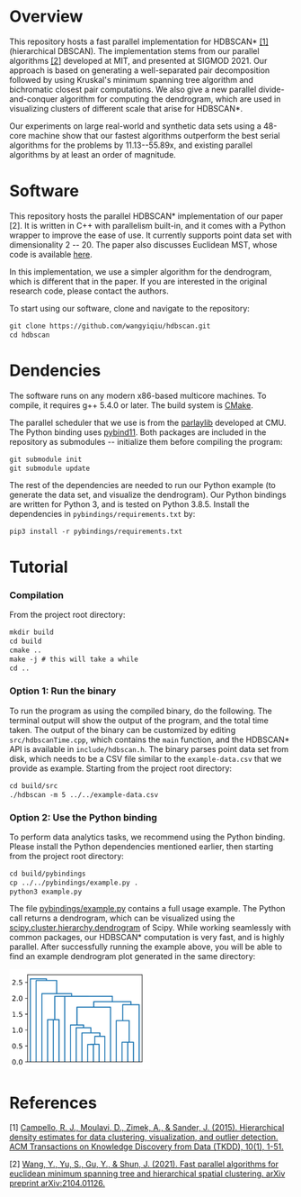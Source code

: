 # Overview

This repository hosts a fast parallel implementation for HDBSCAN* [[1]](https://dl.acm.org/doi/10.1145/2733381) (hierarchical DBSCAN). The implementation stems from our parallel algorithms [[2]](https://arxiv.org/pdf/2104.01126.pdf) developed at MIT, and presented at SIGMOD 2021. Our approach is based on generating a well-separated pair decomposition followed by using Kruskal's minimum spanning tree algorithm and bichromatic closest pair computations. We also give a new parallel divide-and-conquer algorithm for computing the dendrogram, which are used in visualizing clusters of different scale that arise for HDBSCAN*.

Our experiments on large real-world and synthetic data sets using a 48-core machine show that our fastest algorithms outperform the best serial algorithms for the problems by 11.13--55.89x, and existing parallel algorithms by at least an order of magnitude.

# Software

This repository hosts the parallel HDBSCAN* implementation of our paper [2]. It is written in C++ with parallelism built-in, and it comes with a Python wrapper to improve the ease of use. It currently supports point data set with dimensionality 2 -- 20. The paper also discusses Euclidean MST, whose code is available [here](https://github.com/wangyiqiu/pargeo.git).

In this implementation, we use a simpler algorithm for the dendrogram, which is different that in the paper. If you are interested in the original research code, please contact the authors.

To start using our software, clone and navigate to the repository:

```
git clone https://github.com/wangyiqiu/hdbscan.git
cd hdbscan
```

# Dendencies

The software runs on any modern x86-based multicore machines. To compile, it requires g++ 5.4.0 or later. The build system is [CMake](https://cmake.org/install/). 

The parallel scheduler that we use is from the [parlaylib](https://github.com/cmuparlay/parlaylib) developed at CMU. The Python binding uses [pybind11](https://github.com/pybind/pybind11). Both packages are included in the repository as submodules -- initialize them before compiling the program:

```
git submodule init
git submodule update
```

The rest of the dependencies are needed to run our Python example (to generate the data set, and visualize the dendrogram). Our Python bindings are written for Python 3, and is tested on Python 3.8.5. Install the dependencies in `pybindings/requirements.txt` by:

```
pip3 install -r pybindings/requirements.txt
```

# Tutorial

### Compilation

From the project root directory:

```
mkdir build
cd build
cmake ..
make -j # this will take a while
cd ..
```

### Option 1: Run the binary

To run the program as using the compiled binary, do the following. The terminal output will show the output of the program, and the total time taken. The output of the binary can be customized by editing `src/hdbscanTime.cpp`, which contains the `main` function, and the HDBSCAN* API is available in `include/hdbscan.h`. The binary parses point data set from disk, which needs to be a CSV file similar to the `example-data.csv` that we provide as example. Starting from the project root directory:

```
cd build/src
./hdbscan -m 5 ../../example-data.csv
```

### Option 2: Use the Python binding

To perform data analytics tasks, we recommend using the Python binding. Please install the Python dependencies mentioned earlier, then starting from the project root directory:

```
cd build/pybindings
cp ../../pybindings/example.py .
python3 example.py
```

The file [pybindings/example.py](https://github.com/wangyiqiu/hdbscan/blob/main/pybindings/example.py) contains a full usage example. The Python call returns a dendrogram, which can be visualized using the [scipy.cluster.hierarchy.dendrogram](https://docs.scipy.org/doc/scipy/reference/generated/scipy.cluster.hierarchy.dendrogram.html#scipy.cluster.hierarchy.dendrogram) of Scipy. While working seamlessly with common packages, our HDBSCAN* computation is very fast, and is highly parallel. After successfully running the example above, you will be able to find an example dendrogram plot generated in the same directory:

<img src="pybindings/example.png" alt="dendrogram-example" width="250"/>

# References

[1] [Campello, R. J., Moulavi, D., Zimek, A., & Sander, J. (2015). Hierarchical density estimates for data clustering, visualization, and outlier detection. ACM Transactions on Knowledge Discovery from Data (TKDD), 10(1), 1-51.](https://dl.acm.org/doi/10.1145/2733381)

[2] [Wang, Y., Yu, S., Gu, Y., & Shun, J. (2021). Fast parallel algorithms for euclidean minimum spanning tree and hierarchical spatial clustering. arXiv preprint arXiv:2104.01126.](https://arxiv.org/pdf/2104.01126.pdf)
